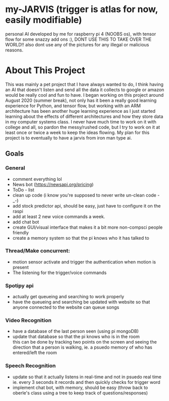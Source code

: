 # my-JARVIS (trigger is atlas for now, easily modifiable)
personal AI developed by me for raspberry pi 4 (NOOBS os), with tensor flow for some snazzy add ons :), DONT USE THIS TO TAKE OVER THE WORLD!!
also dont use any of the pictures for any illegal or malicious reasons.

# About This Project
This was mainly a pet project that I have always wanted to do, I think having an AI that doesn't listen and send all the data it collects to google or amazon
would be really cool and fun to have. I began working on this project around August 2020 (summer break), not only has it been a really good learning experience for Python, and tensor flow,
but working with an ARM architecture has been another huge learning experience as I just started learning about the effects of different architectures and how they store data in my 
computer systems class. I never have much time to work on it with college and all, so pardon the messy/rushed code, but I try to work on it at least once or twice a week to keep the ideas flowing.
My plan for this project is to eventually to have a jarvis from iron man type ai.

## Goals
### General
  - comment everything lol
  - News bot (https://newsapi.org/pricing)
  - ToDo - list
  - clean up code (i know you're supposed to never write un-clean code -_-)
  - add stock predictor api, should be easy, just have to configure it on the raspi
  - add at least 2 new voice commands a week. 
  - add chat bot 
  - create GUI/visual interface that makes it a bit more non-compsci people friendly 
  - create a memory system so that the pi knows who it has talked to
  
### Thread/Make concurrent:
  - motion sensor activate and trigger the authentication when motion is present
  - The listening for the trigger/voice commands
  
### Spotipy api 
  - actually get queueing and searching to work properly
  - have the queueing and searching be updated with website so that anyone connected to the website can queue songs
  
### Video Recognition
  - have a database of the last person seen (using pi mongoDB) 
  - update that database so that the pi knows who is in the room <br/> this can be done by tracking two points on the screen and seeing the direction that
  a person is walking, ie. a psuedo memory of who has entered/left the room
  
### Speech Recognition
  - update so that it actually listens in real-time and not in psuedo real time ie. every 3 seconds it records and then quickly checks for trigger word
  - implement chat bot, with memory, should be easy (throw back to oberle's class using a tree to keep track of questions/responses)
